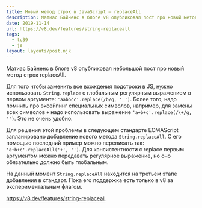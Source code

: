 ```yaml
---
title: Новый метод строк в JavaScript — replaceAll
description: Матиас Байненс в блоге v8 опубликовал пост про новый метод строк replaceAll
date: 2019-11-14
url: https://v8.dev/features/string-replaceall
tags:
  - tc39
  - js
layout: layouts/post.njk
---
```

Матиас Байненс в блоге v8 опубликовал небольшой пост про новый метод строк replaceAll.

Для того чтобы заменить все вхождения подстроки в JS, нужно использовать `String.replace` с глобальным регулярным выражением в первом аргументе: `'aabbcc'.replace(/b/g, '_')`. Более того, надо помнить про эксейпинг специальных символов, например, для замены всех символов `+` надо использовать выражение `'a+b+c'.replace(/\+/g, '')`. Это не очень удобно.

Для решения этой проблемы в следующем стандарте ECMAScript запланировано добавление нового метода `String.replaceAll`. С его помощью последний пример можно переписать так: `'a+b+c'.replaceAll('+', '')`. Для консистентности с replace первым аргументом можно передавать регулярное выражение, но оно обязательно должно быть глобальным.

На данный момент `String.replaceAll` находится на третьем этапе добавления в стандарт. Пока его поддержка есть только в v8 за экспериментальным флагом.

https://v8.dev/features/string-replaceall
